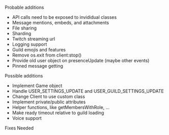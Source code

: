 Probable additions
- API calls need to be exposed to invididual classes
- Message mentions, embeds, and attachments
- File sharing
- Sharding
- Twitch streaming url
- Logging support
- Guild emojis and features
- Remove os.exit from client:stop()
- Provide old user object on presenceUpdate (maybe other events)
- Pinned message getting

Possible additions
- Implement Game object
- Handle USER_SETTINGS_UPDATE and USER_GUILD_SETTINGS_UPDATE
- Change Client to use custom class
- Implement private/public attributes
- Helper functions, like getMembersWithRole, ...
- Make ready timeout relative to guild loading
- Voice support

Fixes Needed
